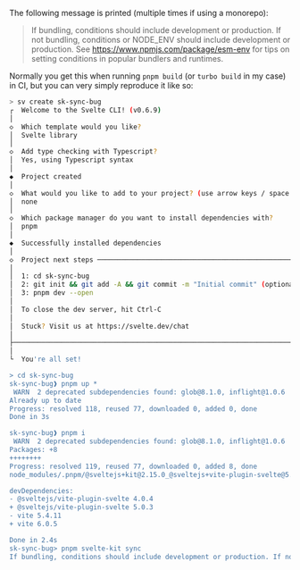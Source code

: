 The following message is printed (multiple times if using a monorepo):
> If bundling, conditions should include development or production. If not bundling, conditions or NODE_ENV should include development or production. See https://www.npmjs.com/package/esm-env for tips on setting conditions in popular bundlers and runtimes.

Normally you get this when running `pnpm build` (or `turbo build` in my case) in CI, but you can very simply reproduce it like so:
```bash
> sv create sk-sync-bug
┌  Welcome to the Svelte CLI! (v0.6.9)
│
◇  Which template would you like?
│  Svelte library
│
◇  Add type checking with Typescript?
│  Yes, using Typescript syntax
│
◆  Project created
│
◇  What would you like to add to your project? (use arrow keys / space bar)
│  none
│
◇  Which package manager do you want to install dependencies with?
│  pnpm
│
◆  Successfully installed dependencies
│
◇  Project next steps ─────────────────────────────────────────────────────╮
│                                                                          │
│  1: cd sk-sync-bug                                                       │
│  2: git init && git add -A && git commit -m "Initial commit" (optional)  │
│  3: pnpm dev --open                                                      │
│                                                                          │
│  To close the dev server, hit Ctrl-C                                     │
│                                                                          │
│  Stuck? Visit us at https://svelte.dev/chat                              │
│                                                                          │
├──────────────────────────────────────────────────────────────────────────╯
│
└  You're all set!

> cd sk-sync-bug
sk-sync-bug❱ pnpm up *                                                                    
 WARN  2 deprecated subdependencies found: glob@8.1.0, inflight@1.0.6
Already up to date
Progress: resolved 118, reused 77, downloaded 0, added 0, done
Done in 3s

sk-sync-bug❱ pnpm i                                                                       
 WARN  2 deprecated subdependencies found: glob@8.1.0, inflight@1.0.6
Packages: +8
++++++++
Progress: resolved 119, reused 77, downloaded 0, added 8, done
node_modules/.pnpm/@sveltejs+kit@2.15.0_@sveltejs+vite-plugin-svelte@5.0.3_svelte@5.15.0_vite@6.0.5__svelte@5.15.0_vite@node_modules/.pnpm/@sveltejs+kit@2.15.0_@sveltejs+vite-plugin-svelte@5.0.3_svelte@5.15.0_vite@6.0.5__svelte@5.15.0_vite@6.0.5/node_modules/@sveltejs/kit: Running postinstall script, done in 988ms

devDependencies:
- @sveltejs/vite-plugin-svelte 4.0.4
+ @sveltejs/vite-plugin-svelte 5.0.3
- vite 5.4.11
+ vite 6.0.5

Done in 2.4s
sk-sync-bug> pnpm svelte-kit sync                                                                         
If bundling, conditions should include development or production. If not bundling, conditions or NODE_ENV should include development or production. See https://www.npmjs.com/package/esm-env for tips on setting conditions in popular bundlers and runtimes.
```